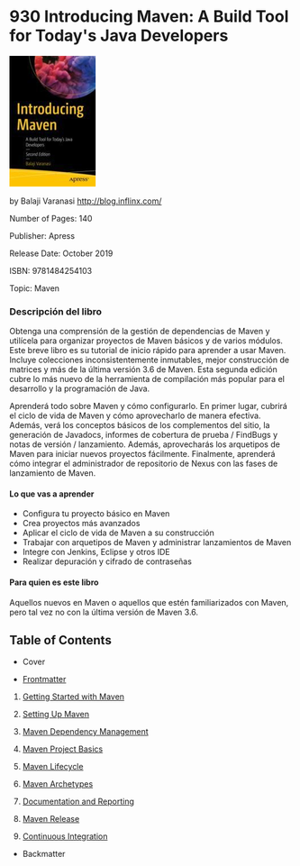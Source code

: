 # 930 Introducing Maven: A Build Tool for Today's Java Developers

![portada](930_Introducing_Maven/images/portada.jpeg)

by Balaji Varanasi http://blog.inflinx.com/

Number of Pages: 140

Publisher: Apress

Release Date: October 2019

ISBN: 9781484254103

Topic: Maven

### Descripción del libro

Obtenga una comprensión de la gestión de dependencias de Maven y utilícela para organizar proyectos de Maven básicos y de varios módulos. Este breve libro es su tutorial de inicio rápido para aprender a usar Maven. Incluye colecciones inconsistentemente inmutables, mejor construcción de matrices y más de la última versión 3.6 de Maven. Esta segunda edición cubre lo más nuevo de la herramienta de compilación más popular para el desarrollo y la programación de Java.

Aprenderá todo sobre Maven y cómo configurarlo. En primer lugar, cubrirá el ciclo de vida de Maven y cómo aprovecharlo de manera efectiva. Además, verá los conceptos básicos de los complementos del sitio, la generación de Javadocs, informes de cobertura de prueba / FindBugs y notas de versión / lanzamiento. Además, aprovecharás los arquetipos de Maven para iniciar nuevos proyectos fácilmente. Finalmente, aprenderá cómo integrar el administrador de repositorio de Nexus con las fases de lanzamiento de Maven.

#### Lo que vas a aprender

* Configura tu proyecto básico en Maven
* Crea proyectos más avanzados
* Aplicar el ciclo de vida de Maven a su construcción
* Trabajar con arquetipos de Maven y administrar lanzamientos de Maven
* Integre con Jenkins, Eclipse y otros IDE
* Realizar depuración y cifrado de contraseñas
 

#### Para quien es este libro

Aquellos nuevos en Maven o aquellos que estén familiarizados con Maven, pero tal vez no con la última versión de Maven 3.6.

## Table of Contents

* Cover

* [Frontmatter](930_Introducing_Maven/00_Frontmatter.md)

1. [Getting Started with Maven](930_Introducing_Maven/01-Getting-Started-with-Maven.md)

2. [Setting Up Maven](930_Introducing_Maven/02-Setting-Up-Maven.md)

3. [Maven Dependency Management](930_Introducing_Maven/03-Maven-Dependency-Management.md)

4. [Maven Project Basics](930_Introducing_Maven/04-Maven-Project-Basics.md)

5. [Maven Lifecycle](930_Introducing_Maven/05-Maven-Lifecycle.md)

6. [Maven Archetypes](930_Introducing_Maven/06-Maven-Archetypes.md)

7. [Documentation and Reporting](930_Introducing_Maven/07-Documentation-and-Reporting.md)

8. [Maven Release](930_Introducing_Maven/08-Maven-Release.md)

9. [Continuous Integration](930_Introducing_Maven/09-Continuous-Integration.md)

* Backmatter

